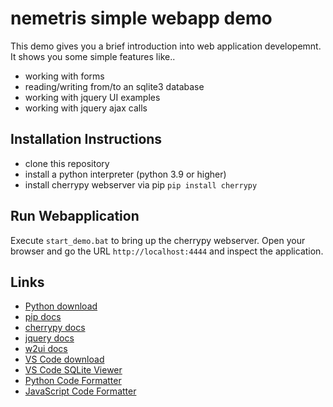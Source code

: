 # nemetris simple webapp demo

This demo gives you a brief introduction into web application developemnt.
It shows you some simple features like..

* working with forms
* reading/writing from/to an sqlite3 database
* working with jquery UI examples
* working with jquery ajax calls

## Installation Instructions

* clone this repository
* install a python interpreter (python 3.9 or higher)
* install cherrypy webserver via pip `pip install cherrypy`

## Run Webapplication

Execute `start_demo.bat` to bring up the cherrypy webserver.
Open your browser and go the URL `http://localhost:4444` and inspect the application.


## Links

* [Python download](https://www.python.org/downloads/release/python-3120/)
* [pip docs](https://pip.pypa.io/en/stable/)
* [cherrypy docs](https://docs.cherrypy.dev/en/latest/)
* [jquery docs](https://api.jquery.com/)
* [w2ui docs](https://w2ui.com/web/docs/1.5/grid)
* [VS Code download](https://code.visualstudio.com/download)
* [VS Code SQLite Viewer](https://marketplace.visualstudio.com/items?itemName=qwtel.sqlite-viewer)
* [Python Code Formatter](https://github.com/nemetris/yapf)
* [JavaScript Code Formatter](https://eslint.org/)
